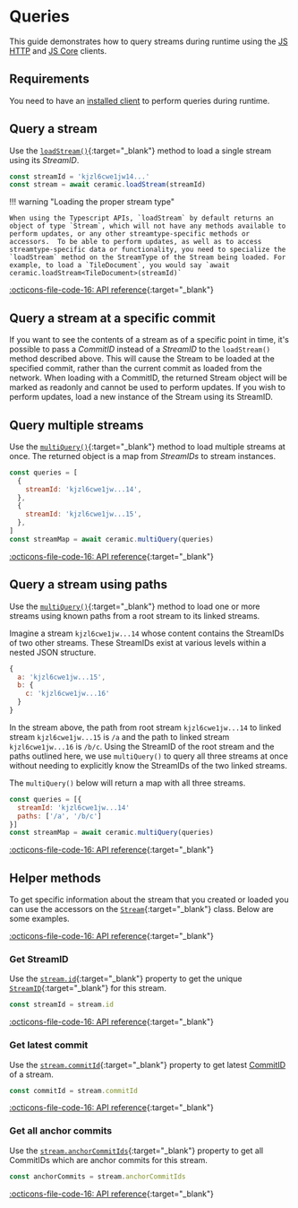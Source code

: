 # Queries

This guide demonstrates how to query streams during runtime using the [JS HTTP](./installation.md#js-http-client) and [JS Core](./installation.md#js-core-client) clients.

## **Requirements**

You need to have an [installed client](./installation.md) to perform queries during runtime.

## **Query a stream**

Use the [`loadStream()`](https://developers.ceramic.network/reference/typescript/interfaces/_ceramicnetwork_common.ceramicapi-1.html#loadstream){:target="\_blank"} method to load a single stream using its _StreamID_.

```javascript
const streamId = 'kjzl6cwe1jw14...'
const stream = await ceramic.loadStream(streamId)
```

!!! warning "Loading the proper stream type"

    When using the Typescript APIs, `loadStream` by default returns an object of type `Stream`, which will not have any methods available to perform updates, or any other streamtype-specific methods or accessors.  To be able to perform updates, as well as to access streamtype-specific data or functionality, you need to specialize the `loadStream` method on the StreamType of the Stream being loaded. For example, to load a `TileDocument`, you would say `await ceramic.loadStream<TileDocument>(streamId)`

[:octicons-file-code-16: API reference](https://developers.ceramic.network/reference/typescript/interfaces/_ceramicnetwork_common.ceramicapi-1.html#loadstream){:target="\_blank"}

## **Query a stream at a specific commit**

If you want to see the contents of a stream as of a specific point in time, it's possible to pass a _CommitID_ instead of a _StreamID_ to the `loadStream()` method described above. This will cause the Stream to be loaded at the specified commit, rather than the current commit as loaded from the network. When loading with a CommitID, the returned Stream object will be marked as readonly and cannot be used to perform updates. If you wish to perform updates, load a new instance of the Stream using its StreamID.

## **Query multiple streams**

Use the [`multiQuery()`](https://developers.ceramic.network/reference/typescript/classes/_ceramicnetwork_common.ceramicapi-1.html#multiquery){:target="\_blank"} method to load multiple streams at once. The returned object is a map from _StreamIDs_ to stream instances.

```javascript
const queries = [
  {
    streamId: 'kjzl6cwe1jw...14',
  },
  {
    streamId: 'kjzl6cwe1jw...15',
  },
]
const streamMap = await ceramic.multiQuery(queries)
```

[:octicons-file-code-16: API reference](https://developers.ceramic.network/reference/typescript/interfaces/_ceramicnetwork_common.ceramicapi-1.html#multiquery){:target="\_blank"}

## **Query a stream using paths**

Use the [`multiQuery()`](https://developers.ceramic.network/reference/typescript/classes/_ceramicnetwork_common.ceramicapi-1.html#multiquery){:target="\_blank"} method to load one or more streams using known paths from a root stream to its linked streams.

Imagine a stream `kjzl6cwe1jw...14` whose content contains the StreamIDs of two other streams. These StreamIDs exist at various levels within a nested JSON structure.

```javascript
{
  a: 'kjzl6cwe1jw...15',
  b: {
    c: 'kjzl6cwe1jw...16'
  }
}
```

In the stream above, the path from root stream `kjzl6cwe1jw...14` to linked stream `kjzl6cwe1jw...15` is `/a` and the path to linked stream `kjzl6cwe1jw...16` is `/b/c`. Using the StreamID of the root stream and the paths outlined here, we use `multiQuery()` to query all three streams at once without needing to explicitly know the StreamIDs of the two linked streams.

The `multiQuery()` below will return a map with all three streams.

```javascript
const queries = [{
  streamId: 'kjzl6cwe1jw...14'
  paths: ['/a', '/b/c']
}]
const streamMap = await ceramic.multiQuery(queries)
```

[:octicons-file-code-16: API reference](https://developers.ceramic.network/reference/typescript/interfaces/_ceramicnetwork_common.multiquery-1.html){:target="\_blank"}

## **Helper methods**

To get specific information about the stream that you created or loaded you can use the accessors on the [`Stream`](https://developers.ceramic.network/reference/typescript/classes/_ceramicnetwork_common.stream-1.html){:target="\_blank"} class. Below are some examples.

[:octicons-file-code-16: API reference](https://developers.ceramic.network/reference/typescript/classes/_ceramicnetwork_common.stream-1.html){:target="\_blank"}

### Get StreamID

Use the [`stream.id`](https://developers.ceramic.network/reference/typescript/classes/_ceramicnetwork_common.stream-1.html#id){:target="\_blank"} property to get the unique [`StreamID`](https://developers.ceramic.network/reference/typescript/classes/_ceramicnetwork_streamid.streamid-1.html){:target="\_blank"} for this stream.

```javascript
const streamId = stream.id
```

[:octicons-file-code-16: API reference](https://developers.ceramic.network/reference/typescript/classes/_ceramicnetwork_common.stream-1.html#id){:target="\_blank"}

### Get latest commit

Use the [`stream.commitId`](https://developers.ceramic.network/reference/typescript/classes/_ceramicnetwork_common.stream-1.html#commitid){:target="\_blank"} property to get latest [CommitID](https://developers.ceramic.network/reference/typescript/classes/_ceramicnetwork_streamid.commitid-1.html) of a stream.

```javascript
const commitId = stream.commitId
```

[:octicons-file-code-16: API reference](https://developers.ceramic.network/reference/typescript/classes/_ceramicnetwork_streamid.commitid-1.html){:target="\_blank"}

### Get all anchor commits

Use the [`stream.anchorCommitIds`](https://developers.ceramic.network/reference/typescript/classes/_ceramicnetwork_common.stream-1.html#anchorcommitids){:target="\_blank"} property to get all CommitIDs which are anchor commits for this stream.

```javascript
const anchorCommits = stream.anchorCommitIds
```

[:octicons-file-code-16: API reference](https://developers.ceramic.network/reference/typescript/classes/_ceramicnetwork_common.stream-1.html#anchorcommitids){:target="\_blank"}
